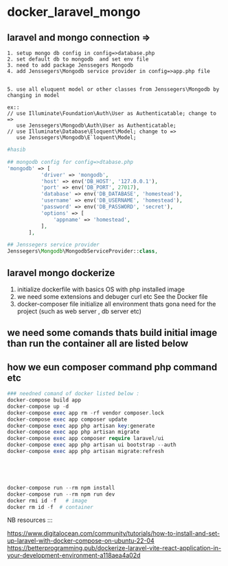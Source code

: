 # docker_laravel_mongo

## laravel and mongo connection =>

    1. setup mongo db config in config=>database.php  
    2. set default db to mongodb  and set env file 
    3. need to add package Jenssegers Mongodb
    4. add Jenssegers\Mongodb service provider in config=>app.php file 


    5. use all eluquent model or other classes from Jenssegers\Mongodb by changing in model 

    ex:: 
    // use Illuminate\Foundation\Auth\User as Authenticatable; change to =>
       use Jenssegers\Mongodb\Auth\User as Authenticatable;
    // use Illuminate\Database\Eloquent\Model; change to =>
       use Jenssegers\Mongodb\E`loquent\Model;
```php
#hasib

## mongodb config for config=>dtabase.php
'mongodb' => [
           'driver' => 'mongodb',
           'host' => env('DB_HOST', '127.0.0.1'),
           'port' => env('DB_PORT', 27017),
           'database' => env('DB_DATABASE', 'homestead'),
           'username' => env('DB_USERNAME', 'homestead'),
           'password' => env('DB_PASSWORD', 'secret'),
           'options' => [
               'appname' => 'homestead',
           ],
       ],

## Jenssegers service provider 
Jenssegers\Mongodb\MongodbServiceProvider::class,
```


## laravel mongo dockerize 

1. initialize dockerfile with basics OS with php installed image 
2. we need some extensions and debuger curl etc See the Docker file 
3. docker-composer file initialize all environment thats gona need for the project 
(such as web server , db server etc) 
 

 ## we need some comands thats build initial image than run  the container all are listed below 
 ## how we eun composer command php command etc 
 

```php
### needned comand of docker listed below :
docker-compose build app
docker-compose up -d
docker-compose exec app rm -rf vendor composer.lock
docker-compose exec app composer update   
docker-compose exec app php artisan key:generate
docker-compose exec app php artisan migrate
docker-compose exec app composer require laravel/ui 
docker-compose exec app php artisan ui bootstrap --auth    
​​docker-compose exec app php artisan migrate:refresh





docker-compose run --rm npm install
docker-compose run --rm npm run dev
docker rmi id -f   # image
docker rm id -f  # container


```
NB resources ::: 

https://www.digitalocean.com/community/tutorials/how-to-install-and-set-up-laravel-with-docker-compose-on-ubuntu-22-04
https://betterprogramming.pub/dockerize-laravel-vite-react-application-in-your-development-environment-a118aea4a02d